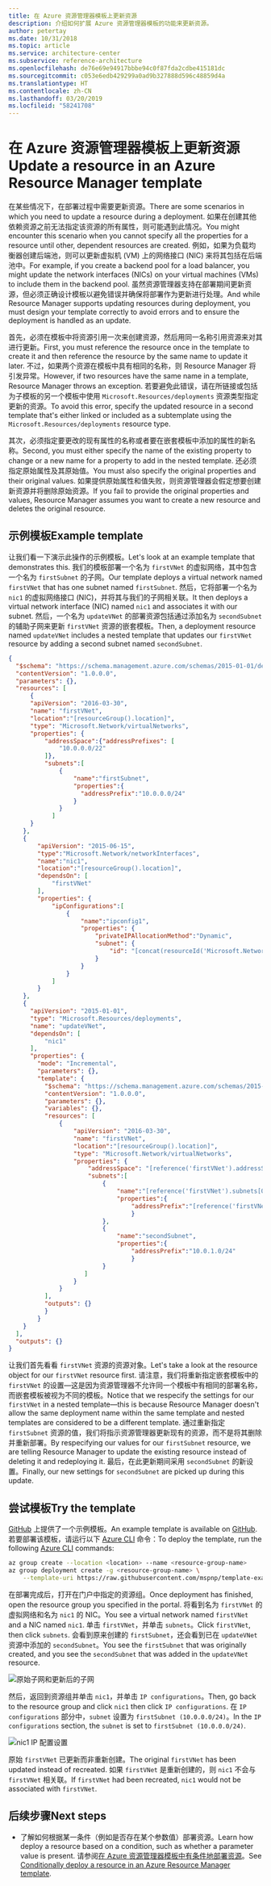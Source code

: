 ```yaml
---
title: 在 Azure 资源管理器模板上更新资源
description: 介绍如何扩展 Azure 资源管理器模板的功能来更新资源。
author: petertay
ms.date: 10/31/2018
ms.topic: article
ms.service: architecture-center
ms.subservice: reference-architecture
ms.openlocfilehash: de76e69e94917bbbe94c0f87fda2cdbe415181dc
ms.sourcegitcommit: c053e6edb429299a0ad9b327888d596c48859d4a
ms.translationtype: HT
ms.contentlocale: zh-CN
ms.lasthandoff: 03/20/2019
ms.locfileid: "58241708"
---
```

# <a name="update-a-resource-in-an-azure-resource-manager-template"></a><span data-ttu-id="eb9f6-103">在 Azure 资源管理器模板上更新资源</span><span class="sxs-lookup"><span data-stu-id="eb9f6-103">Update a resource in an Azure Resource Manager template</span></span>

<span data-ttu-id="eb9f6-104">在某些情况下，在部署过程中需要更新资源。</span><span class="sxs-lookup"><span data-stu-id="eb9f6-104">There are some scenarios in which you need to update a resource during a deployment.</span></span> <span data-ttu-id="eb9f6-105">如果在创建其他依赖资源之前无法指定该资源的所有属性，则可能遇到此情况。</span><span class="sxs-lookup"><span data-stu-id="eb9f6-105">You might encounter this scenario when you cannot specify all the properties for a resource until other, dependent resources are created.</span></span> <span data-ttu-id="eb9f6-106">例如，如果为负载均衡器创建后端池，则可以更新虚拟机 (VM) 上的网络接口 (NIC) 来将其包括在后端池中。</span><span class="sxs-lookup"><span data-stu-id="eb9f6-106">For example, if you create a backend pool for a load balancer, you might update the network interfaces (NICs) on your virtual machines (VMs) to include them in the backend pool.</span></span> <span data-ttu-id="eb9f6-107">虽然资源管理器支持在部署期间更新资源，但必须正确设计模板以避免错误并确保将部署作为更新进行处理。</span><span class="sxs-lookup"><span data-stu-id="eb9f6-107">And while Resource Manager supports updating resources during deployment, you must design your template correctly to avoid errors and to ensure the deployment is handled as an update.</span></span>

<span data-ttu-id="eb9f6-108">首先，必须在模板中将资源引用一次来创建资源，然后用同一名称引用资源来对其进行更新。</span><span class="sxs-lookup"><span data-stu-id="eb9f6-108">First, you must reference the resource once in the template to create it and then reference the resource by the same name to update it later.</span></span> <span data-ttu-id="eb9f6-109">不过，如果两个资源在模板中具有相同的名称，则 Resource Manager 将引发异常。</span><span class="sxs-lookup"><span data-stu-id="eb9f6-109">However, if two resources have the same name in a template, Resource Manager throws an exception.</span></span> <span data-ttu-id="eb9f6-110">若要避免此错误，请在所链接或包括为子模板的另一个模板中使用 `Microsoft.Resources/deployments` 资源类型指定更新的资源。</span><span class="sxs-lookup"><span data-stu-id="eb9f6-110">To avoid this error, specify the updated resource in a second template that's either linked or included as a subtemplate using the `Microsoft.Resources/deployments` resource type.</span></span>

<span data-ttu-id="eb9f6-111">其次，必须指定要更改的现有属性的名称或者要在嵌套模板中添加的属性的新名称。</span><span class="sxs-lookup"><span data-stu-id="eb9f6-111">Second, you must either specify the name of the existing property to change or a new name for a property to add in the nested template.</span></span> <span data-ttu-id="eb9f6-112">还必须指定原始属性及其原始值。</span><span class="sxs-lookup"><span data-stu-id="eb9f6-112">You must also specify the original properties and their original values.</span></span> <span data-ttu-id="eb9f6-113">如果提供原始属性和值失败，则资源管理器会假定想要创建新资源并将删除原始资源。</span><span class="sxs-lookup"><span data-stu-id="eb9f6-113">If you fail to provide the original properties and values, Resource Manager assumes you want to create a new resource and deletes the original resource.</span></span>

## <a name="example-template"></a><span data-ttu-id="eb9f6-114">示例模板</span><span class="sxs-lookup"><span data-stu-id="eb9f6-114">Example template</span></span>

<span data-ttu-id="eb9f6-115">让我们看一下演示此操作的示例模板。</span><span class="sxs-lookup"><span data-stu-id="eb9f6-115">Let's look at an example template that demonstrates this.</span></span> <span data-ttu-id="eb9f6-116">我们的模板部署一个名为 `firstVNet` 的虚拟网络，其中包含一个名为 `firstSubnet` 的子网。</span><span class="sxs-lookup"><span data-stu-id="eb9f6-116">Our template deploys a virtual network named `firstVNet` that has one subnet named `firstSubnet`.</span></span> <span data-ttu-id="eb9f6-117">然后，它将部署一个名为 `nic1` 的虚拟网络接口 (NIC)，并将其与我们的子网相关联。</span><span class="sxs-lookup"><span data-stu-id="eb9f6-117">It then deploys a virtual network interface (NIC) named `nic1` and associates it with our subnet.</span></span> <span data-ttu-id="eb9f6-118">然后，一个名为 `updateVNet` 的部署资源包括通过添加名为 `secondSubnet` 的辅助子网来更新 `firstVNet` 资源的嵌套模板。</span><span class="sxs-lookup"><span data-stu-id="eb9f6-118">Then, a deployment resource named `updateVNet` includes a nested template that updates our `firstVNet` resource by adding a second subnet named `secondSubnet`.</span></span>

```json
{
  "$schema": "https://schema.management.azure.com/schemas/2015-01-01/deploymentTemplate.json#",
  "contentVersion": "1.0.0.0",
  "parameters": {},
  "resources": [
      {
      "apiVersion": "2016-03-30",
      "name": "firstVNet",
      "location":"[resourceGroup().location]",
      "type": "Microsoft.Network/virtualNetworks",
      "properties": {
          "addressSpace":{"addressPrefixes": [
              "10.0.0.0/22"
          ]},
          "subnets":[
              {
                  "name":"firstSubnet",
                  "properties":{
                    "addressPrefix":"10.0.0.0/24"
                  }
              }
            ]
      }
    },
    {
        "apiVersion": "2015-06-15",
        "type":"Microsoft.Network/networkInterfaces",
        "name":"nic1",
        "location":"[resourceGroup().location]",
        "dependsOn": [
            "firstVNet"
        ],
        "properties": {
            "ipConfigurations":[
                {
                    "name":"ipconfig1",
                    "properties": {
                        "privateIPAllocationMethod":"Dynamic",
                        "subnet": {
                            "id": "[concat(resourceId('Microsoft.Network/virtualNetworks','firstVNet'),'/subnets/firstSubnet')]"
                        }
                    }
                }
            ]
        }
    },
    {
      "apiVersion": "2015-01-01",
      "type": "Microsoft.Resources/deployments",
      "name": "updateVNet",
      "dependsOn": [
          "nic1"
      ],
      "properties": {
        "mode": "Incremental",
        "parameters": {},
        "template": {
          "$schema": "https://schema.management.azure.com/schemas/2015-01-01/deploymentTemplate.json#",
          "contentVersion": "1.0.0.0",
          "parameters": {},
          "variables": {},
          "resources": [
              {
                  "apiVersion": "2016-03-30",
                  "name": "firstVNet",
                  "location":"[resourceGroup().location]",
                  "type": "Microsoft.Network/virtualNetworks",
                  "properties": {
                      "addressSpace": "[reference('firstVNet').addressSpace]",
                      "subnets":[
                          {
                              "name":"[reference('firstVNet').subnets[0].name]",
                              "properties":{
                                  "addressPrefix":"[reference('firstVNet').subnets[0].properties.addressPrefix]"
                                  }
                          },
                          {
                              "name":"secondSubnet",
                              "properties":{
                                  "addressPrefix":"10.0.1.0/24"
                                  }
                          }
                     ]
                  }
              }
          ],
          "outputs": {}
          }
        }
    }
  ],
  "outputs": {}
}
```

<span data-ttu-id="eb9f6-119">让我们首先看看 `firstVNet` 资源的资源对象。</span><span class="sxs-lookup"><span data-stu-id="eb9f6-119">Let's take a look at the resource object for our `firstVNet` resource first.</span></span> <span data-ttu-id="eb9f6-120">请注意，我们将重新指定嵌套模板中的 `firstVNet` 的设置&mdash;这是因为资源管理器不允许同一个模板中有相同的部署名称，而嵌套模板被视为不同的模板。</span><span class="sxs-lookup"><span data-stu-id="eb9f6-120">Notice that we respecify the settings for our `firstVNet` in a nested template&mdash;this is because Resource Manager doesn't allow the same deployment name within the same template and nested templates are considered to be a different template.</span></span> <span data-ttu-id="eb9f6-121">通过重新指定 `firstSubnet` 资源的值，我们将指示资源管理器更新现有的资源，而不是将其删除并重新部署。</span><span class="sxs-lookup"><span data-stu-id="eb9f6-121">By respecifying our values for our `firstSubnet` resource, we are telling Resource Manager to update the existing resource instead of deleting it and redeploying it.</span></span> <span data-ttu-id="eb9f6-122">最后，在此更新期间采用 `secondSubnet` 的新设置。</span><span class="sxs-lookup"><span data-stu-id="eb9f6-122">Finally, our new settings for `secondSubnet` are picked up during this update.</span></span>

## <a name="try-the-template"></a><span data-ttu-id="eb9f6-123">尝试模板</span><span class="sxs-lookup"><span data-stu-id="eb9f6-123">Try the template</span></span>

<span data-ttu-id="eb9f6-124">[GitHub][github] 上提供了一个示例模板。</span><span class="sxs-lookup"><span data-stu-id="eb9f6-124">An example template is available on [GitHub][github].</span></span> <span data-ttu-id="eb9f6-125">若要部署该模板，请运行以下 [Azure CLI][cli] 命令：</span><span class="sxs-lookup"><span data-stu-id="eb9f6-125">To deploy the template, run the following [Azure CLI][cli] commands:</span></span>

```bash
az group create --location <location> --name <resource-group-name>
az group deployment create -g <resource-group-name> \
    --template-uri https://raw.githubusercontent.com/mspnp/template-examples/master/example1-update/deploy.json
```

<span data-ttu-id="eb9f6-126">在部署完成后，打开在门户中指定的资源组。</span><span class="sxs-lookup"><span data-stu-id="eb9f6-126">Once deployment has finished, open the resource group you specified in the portal.</span></span> <span data-ttu-id="eb9f6-127">将看到名为 `firstVNet` 的虚拟网络和名为 `nic1` 的 NIC。</span><span class="sxs-lookup"><span data-stu-id="eb9f6-127">You see a virtual network named `firstVNet` and a NIC named `nic1`.</span></span> <span data-ttu-id="eb9f6-128">单击 `firstVNet`，并单击 `subnets`。</span><span class="sxs-lookup"><span data-stu-id="eb9f6-128">Click `firstVNet`, then click `subnets`.</span></span> <span data-ttu-id="eb9f6-129">会看到原来创建的 `firstSubnet`，还会看到已在 `updateVNet` 资源中添加的 `secondSubnet`。</span><span class="sxs-lookup"><span data-stu-id="eb9f6-129">You see the `firstSubnet` that was originally created, and you see the `secondSubnet` that was added in the `updateVNet` resource.</span></span>

![原始子网和更新后的子网](../_images/firstVNet-subnets.png)

<span data-ttu-id="eb9f6-131">然后，返回到资源组并单击 `nic1`，并单击 `IP configurations`。</span><span class="sxs-lookup"><span data-stu-id="eb9f6-131">Then, go back to the resource group and click `nic1` then click `IP configurations`.</span></span> <span data-ttu-id="eb9f6-132">在 `IP configurations` 部分中，`subnet` 设置为 `firstSubnet (10.0.0.0/24)`。</span><span class="sxs-lookup"><span data-stu-id="eb9f6-132">In the `IP configurations` section, the `subnet` is set to `firstSubnet (10.0.0.0/24)`.</span></span>

![nic1 IP 配置设置](../_images/nic1-ipconfigurations.png)

<span data-ttu-id="eb9f6-134">原始 `firstVNet` 已更新而非重新创建。</span><span class="sxs-lookup"><span data-stu-id="eb9f6-134">The original `firstVNet` has been updated instead of recreated.</span></span> <span data-ttu-id="eb9f6-135">如果 `firstVNet` 是重新创建的，则 `nic1` 不会与 `firstVNet` 相关联。</span><span class="sxs-lookup"><span data-stu-id="eb9f6-135">If `firstVNet` had been recreated, `nic1` would not be associated with `firstVNet`.</span></span>

## <a name="next-steps"></a><span data-ttu-id="eb9f6-136">后续步骤</span><span class="sxs-lookup"><span data-stu-id="eb9f6-136">Next steps</span></span>

* <span data-ttu-id="eb9f6-137">了解如何根据某一条件（例如是否存在某个参数值）部署资源。</span><span class="sxs-lookup"><span data-stu-id="eb9f6-137">Learn how deploy a resource based on a condition, such as whether a parameter value is present.</span></span> <span data-ttu-id="eb9f6-138">请参阅[在 Azure 资源管理器模板中有条件地部署资源](./conditional-deploy.md)。</span><span class="sxs-lookup"><span data-stu-id="eb9f6-138">See [Conditionally deploy a resource in an Azure Resource Manager template](./conditional-deploy.md).</span></span>

[cli]: /cli/azure/?view=azure-cli-latest
[github]: https://github.com/mspnp/template-examples
